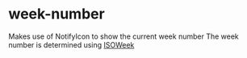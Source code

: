 # week-number

Makes use of NotifyIcon to show the current week number
The week number is determined using [ISOWeek](https://learn.microsoft.com/en-us/dotnet/api/system.globalization.isoweek.getweekofyear?view=net-9.0#system-globalization-isoweek-getweekofyear(system-datetime)) 
